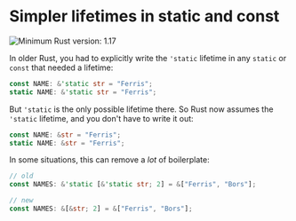 # Simpler lifetimes in static and const

![Minimum Rust version: 1.17](https://img.shields.io/badge/Minimum%20Rust%20Version-1.17-brightgreen.svg)

In older Rust, you had to explicitly write the `'static` lifetime in any
`static` or `const` that needed a lifetime:

```rust
const NAME: &'static str = "Ferris";
static NAME: &'static str = "Ferris";
```

But `'static` is the only possible lifetime there. So Rust now assumes the `'static` lifetime,
and you don't have to write it out:

```rust
const NAME: &str = "Ferris";
static NAME: &str = "Ferris";
```

In some situations, this can remove a *lot* of boilerplate:

```rust
// old
const NAMES: &'static [&'static str; 2] = &["Ferris", "Bors"];

// new
const NAMES: &[&str; 2] = &["Ferris", "Bors"];
```